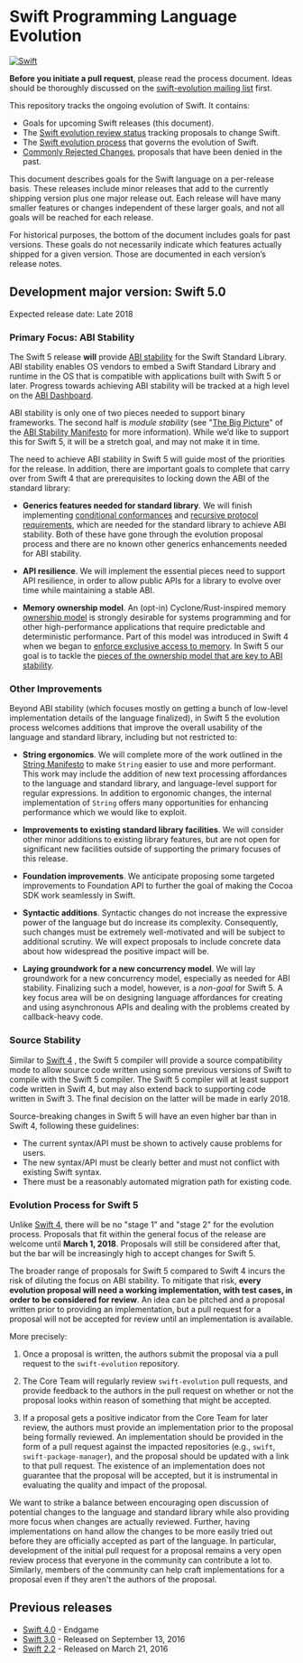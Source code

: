# Swift Programming Language Evolution
[![Swift](https://img.shields.io/badge/Swift%205-Open%20to%20requests-brightgreen.svg)](#swift_stage)


**Before you initiate a pull request**, please read the process document. Ideas should be thoroughly discussed on the [swift-evolution mailing list](https://swift.org/community/#swift-evolution) first.

This repository tracks the ongoing evolution of Swift. It contains:

* Goals for upcoming Swift releases (this document).
* The [Swift evolution review status][proposal-status] tracking proposals to change Swift.
* The [Swift evolution process](process.md) that governs the evolution of Swift.
* [Commonly Rejected Changes](commonly_proposed.md), proposals that have been denied in the past.

This document describes goals for the Swift language on a per-release
basis. These releases include minor releases that add to the currently shipping
version plus one major release out.  Each release will have many
smaller features or changes independent of these larger goals, and not
all goals will be reached for each release.

For historical purposes, the bottom of the document includes goals for past versions. These goals do not necessarily indicate which
features actually shipped for a given version. Those are documented in each version’s release notes.

<a name="swift_stage"></a>

## Development major version:  Swift 5.0

Expected release date: Late 2018

### Primary Focus: ABI Stability

The Swift 5 release **will** provide [ABI stability](https://github.com/apple/swift/blob/master/docs/ABIStabilityManifesto.md#what-is-abi-stability) for the Swift Standard Library.  ABI stability enables OS vendors to embed a Swift Standard Library and runtime in the OS that is compatible with applications built with Swift 5 or later.  Progress towards achieving ABI stability will be tracked at a high level on the [ABI Dashboard](https://swift.org/abi-stability/).

ABI stability is only one of two pieces needed to support binary frameworks. The second half is *module stability* (see "[The Big Picture](https://github.com/apple/swift/blob/master/docs/ABIStabilityManifesto.md#the-big-picture)" of the [ABI Stability Manifesto](https://github.com/apple/swift/blob/master/docs/ABIStabilityManifesto.md) for more information).  While we’d like to support this for Swift 5, it will be a stretch goal, and may not make it in time.

The need to achieve ABI stability in Swift 5 will guide most of the priorities for the release.  In addition, there are important goals to complete that carry over from Swift 4 that are prerequisites to locking down the ABI of the standard library:

- **Generics features needed for standard library**.  We will finish implementing [conditional conformances](https://github.com/apple/swift-evolution/blob/master/proposals/0143-conditional-conformances.md) and [recursive protocol requirements](https://github.com/apple/swift-evolution/blob/master/proposals/0157-recursive-protocol-constraints.md), which are needed for the standard library to achieve ABI stability.  Both of these have gone through the evolution proposal process and there are no known other generics enhancements needed for ABI stability.

- **API resilience**. We will implement the essential pieces need to support API resilience, in order to allow public APIs for a library to evolve over time while maintaining a stable ABI.

- **Memory ownership model**. An (opt-in) Cyclone/Rust-inspired memory [ownership model](https://github.com/apple/swift/blob/master/docs/OwnershipManifesto.md) is strongly desirable for systems programming and for other high-performance applications that require predictable and deterministic performance.  Part of this model was introduced in Swift 4 when we began to [ enforce exclusive access to memory](https://github.com/apple/swift-evolution/blob/master/proposals/0176-enforce-exclusive-access-to-memory.md).  In Swift 5 our goal is to tackle the [pieces of the ownership model that are key to ABI stability](https://github.com/apple/swift/blob/master/docs/OwnershipManifesto.md#priorities-for-abi-stability).

### Other Improvements

Beyond ABI stability (which focuses mostly on getting a bunch of low-level implementation details of the language finalized), in Swift 5 the evolution process welcomes additions that improve the overall usability of the language and standard library, including but not restricted to:

- **String ergonomics**. We will complete more of the work outlined in the [String Manifesto](https://github.com/apple/swift/blob/master/docs/StringManifesto.md) to make `String` easier to use and more performant.  This work may include the addition of new text processing affordances to the language and standard library, and language-level support for regular expressions.  In addition to ergonomic changes, the internal implementation of `String` offers many opportunities for enhancing performance which we would like to exploit.

- **Improvements to existing standard library facilities**. We will consider other minor additions to existing library features, but are not open for significant new facilities outside of supporting the primary focuses of this release.

- **Foundation improvements**. We anticipate proposing some targeted improvements to Foundation API to further the goal of making the Cocoa SDK work seamlessly in Swift.

- **Syntactic additions**. Syntactic changes do not increase the expressive power of the language but do increase its complexity.  Consequently, such changes must be extremely well-motivated and will be subject to additional scrutiny.  We will expect proposals to include concrete data about how widespread the positive impact will be.

- **Laying groundwork for a new concurrency model**. We will lay groundwork for a new concurrency model, especially as needed for ABI stability.  Finalizing such a model, however, is a *non-goal* for Swift 5.  A key focus area will be on designing language affordances for creating and using asynchronous APIs and dealing with the problems created by callback-heavy code.

### Source Stability

Similar to [Swift 4](releases/swift-4_0.md) , the Swift 5 compiler will provide a source compatibility mode to allow source code written using some previous versions of Swift to compile with the Swift 5 compiler.  The Swift 5 compiler will at least support code written in Swift 4, but may also extend back to supporting code written in Swift 3.  The final decision on the latter will be made in early 2018.

Source-breaking changes in Swift 5 will have an even higher bar than in Swift 4, following these guidelines:

* The current syntax/API must be shown to actively cause problems for users.
* The new syntax/API must be clearly better and must not conflict with existing Swift syntax.
* There must be a reasonably automated migration path for existing code.

### Evolution Process for Swift 5

Unlike [Swift 4](releases/swift-4_0.md), there will be no "stage 1" and "stage 2" for the evolution process.  Proposals that fit within the general focus of the release are welcome until **March 1, 2018**.  Proposals will still be considered after that, but the bar will be increasingly high to accept changes for Swift 5.

The broader range of proposals for Swift 5 compared to Swift 4 incurs the risk of diluting the focus on ABI stability.
To mitigate that risk, **every evolution proposal will need a working implementation, with test cases, in order to be considered for review**.  An idea can be pitched and a proposal written prior to providing an implementation, but a pull request for a proposal will not be accepted for review until an implementation is available.

More precisely:

1. Once a proposal is written, the authors submit the proposal via a pull request to the `swift-evolution` repository.

2. The Core Team will regularly review `swift-evolution` pull requests, and provide feedback to the authors in the pull request on whether or not the proposal looks within reason of something that might be accepted.

3. If a proposal gets a positive indicator from the Core Team for later review, the authors must provide an implementation prior to the proposal being formally reviewed.  An implementation should be provided in the form of a pull request against the impacted repositories (e.g., `swift`, `swift-package-manager`), and the proposal should be updated with a link to that pull request.  The existence of an implementation does not guarantee that the proposal will be accepted, but it is instrumental in evaluating the quality and impact of the proposal.

We want to strike a balance between encouraging open discussion of potential changes to the language and standard library while also providing more focus when changes are actually reviewed.  Further, having implementations on hand allow the changes to be more easily tried out before they are officially accepted as part of the language.  In particular, development of the initial pull request for a proposal remains a very open review process that everyone in the community can contribute a lot to.  Similarly, members of the community can help craft implementations for a proposal even if they aren't the authors of the proposal.

## Previous releases

* [Swift 4.0](releases/swift-4_0.md) - Endgame
* [Swift 3.0](releases/swift-3_0.md) - Released on September 13, 2016
* [Swift 2.2](releases/swift-2_2.md) - Released on March 21, 2016

[proposal-status]: https://apple.github.io/swift-evolution/
